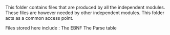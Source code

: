 This folder contains files that are produced by all the independent modules. These files are however needed by other independent modules.
This folder acts as a common access point.


Files stored here include :
  The EBNF
  The Parse table
  
